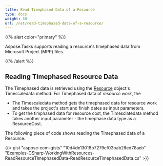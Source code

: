 ```yaml
---
title: Read Timephased Data of a Resource
type: docs
weight: 80
url: /net/read-timephased-data-of-a-resource/
---
```


{{% alert color="primary" %}} 

Aspose.Tasks supports reading a resource's timephased data from Microsoft Project (MPP) files.

{{% /alert %}} 
## **Reading Timephased Resource Data**
The Timephased data is retrieved using the [Resource]() object's Timescaledata method. For Timephased data of *resource work*, the

- The Timescaledata method gets the timephased data for resource work and takes the project's start and finish dates as input parameters.
- To get the timphased data for resource cost, the Timesclatedata method takes another input parameter - the timephase data type as a ResourceCost.

The following piece of code shows reading the Timephased data of a Resource.

{{< gist "aspose-com-gists" "10d4de13018b7279cf03bab28ed78aeb" "Examples-CSharp-WorkingWithResources-ReadResourceTimephasedData-ReadResourceTimephasedData.cs" >}}
